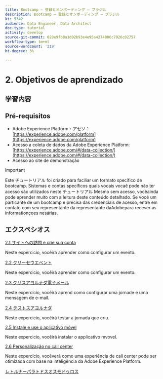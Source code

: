 ```yaml
---
title: Bootcamp — 登録とオンボーディング — ブラジル
description: Bootcamp — 登録とオンボーディング — ブラジル
kt: 5342
audience: Data Engineer, Data Architect
doc-type: tutorial
activity: develop
source-git-commit: 020e9fb8a1d02b93e4e95a4274806c7926c02757
workflow-type: tm+mt
source-wordcount: '219'
ht-degree: 3%

---
```


# 2. Objetivos de aprendizado

## 学習内容

## Pré-requisitos

- Adobe Experience Platform・アセソ： [https://experience.adobe.com/platform](https://experience.adobe.com/platform)
- Acesso a coleta de dados da Adobe Experience Platform: [https://experience.adobe.com/#/data-collection/](https://experience.adobe.com/#/data-collection/)
- Acesso ao site de demonstração

>[!IMPORTANT]
>
>Este チュートリアル foi criado para faciliar um formato specífico de bootcamp. Sistemas e contas specíficos quais vocais vocaê pode não ter acesso são utilizados neste チュートリアル Mesmo sem acesso, vocêainda pode aprender muito com a leitura deste conteúdo detalhado. Se vocé um particante de um bootcamp e precisa das credenciais de acesso, entre em contato com seu representante da representante daAdobepara recever as informationçoes nesárias.

## エクスペシオス

[2.1 サイトへの訪問 e crie sua conta](./ex1.md)

Neste expercicio, vocêirá aprender como configurar um evento.

[2.2 クリーセウエベント](./ex2.md)

Neste expercicio, vocêirá aprender como configurar um evento.

[2.3 クリスアヨルナダ電子メール](./ex3.md)

Neste expercício, vocêirá aprend como configurar uma jornade e uma mensagem de e-mail.

[2.4 テストスアヨルナダ](./ex4.md)

Neste expercicio, vocêirá testar a jornada que criu.

[2.5 Instale e use o aplicativo móvel](./ex5.md)

Neste expercicio, vocêirá instalar o applicativo mvovel.

[2.6 Personalização no call center](./ex6.md)

Neste expercício, vocêverá como uma experiência de call center pode ser otimizada com base na inteligência da Adobe Experience Platform.

[レトルナーパラトドスオスモドゥロス](../../overview.md)
